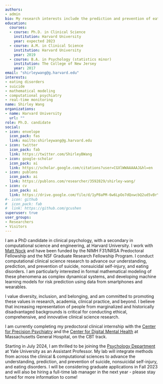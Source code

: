 ```yaml
---
authors:
- admin
bio: My research interests include the prediction and prevention of eating disorders, self-injury, and suicide.
education:
  courses:
  - course: Ph.D. in Clinical Science
    institution: Harvard University
    year: expected 2023
  - course: A.M. in Clinical Science
    institution: Harvard University
    year: 2019
  - course: B.A. in Psychology (statistics minor)
    institution: The College of New Jersey
    year: 2017
email: "shirleywang@g.harvard.edu"
interests:
- eating disorders
- suicide
- mathematical modeling
- computational psychiatry
- real-time monitoring
name: Shirley Wang
organizations:
- name: Harvard University
  url: ""
role: Ph.D. candidate
social:
- icon: envelope
  icon_pack: fas
  link: mailto:shirleywang@g.harvard.edu
- icon: twitter
  icon_pack: fab
  link: https://twitter.com/ShirleyBWang
- icon: google-scholar
  icon_pack: ai
  link: https://scholar.google.com/citations?user=CGXlWWAAAAAJ&hl=en
- icon: publons
  icon_pack: ai
  link: https://publons.com/researcher/3592829/shirley-wang/
- icon: cv
  icon_pack: ai
  link: https://drive.google.com/file/d/1yP8aPM-6w6LpOo7dQxwcbQ2ud5vBrYB0/view?usp=sharing
#- icon: github
#  icon_pack: fab
#  link: https://github.com/gcushen
superuser: true
user_groups:
- Researchers
- Visitors
---
```


I am a PhD candidate in clinical psychology, with a secondary in computational science and engineering, at Harvard University. I work with [Matt Nock](https://nocklab.fas.harvard.edu/people/matthew-k-nock-phd) and have been funded by the NIMH F31/NRSA Predoctoral Fellowship and the NSF Graduate Research Fellowship Program. I conduct computational clinical science research to advance our understanding, prediction, and prevention of suicide, nonsuicidal self-injury, and eating disorders. I am particularly interested in formal mathematical modeling of these phenomena as complex dynamical systems, and developing machine learning models for risk prediction using data from smartphones and wearables.

I value diversity, inclusion, and belonging, and am committed to promoting these values in research, academia, clinical practice, and beyond. I believe that increasing representation of people from marginalized and historically disadvantaged backgrounds is critical for conducting ethical, comprehensive, and innovative clinical science research.

I am currently completing my predoctoral clinical internship with the [Center for Precision Psychiatry](https://www.massgeneral.org/psychiatry/research/precision-psychiatry/about) and the [Center for Digital Mental Health](https://centerfordigitalmentalhealth.org/) at Massachusetts General Hospital, on the CBT track. 

Starting in July 2024, I am thrilled to be joining the [Psychology Department](https://psychology.yale.edu/) at Yale University as an Assistant Professor. My lab will integrate methods from across the clinical & computational sciences to advance the understanding, prediction, and prevention of suicide, nonsuicidal self-injury, and eating disorders. I will be considering graduate applications in Fall 2023 and will also be hiring a full-time lab manager in the next year - please stay tuned for more information to come!


